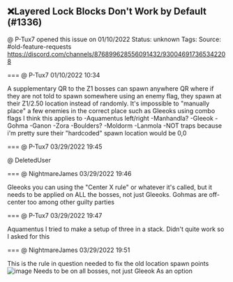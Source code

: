 ## ❌Layered Lock Blocks Don't Work by Default (#1336)
@ P-Tux7 opened this issue on 01/10/2022
Status: unknown
Tags: 
Source: #old-feature-requests https://discord.com/channels/876899628556091432/930046917365342208


=== @ P-Tux7 01/10/2022 10:34

A supplementary QR to the Z1 bosses can spawn anywhere QR where if they are not told to spawn somewhere using an enemy flag, they spawn at their Z1/2.50 location instead of randomly. It's impossible to "manually place" a few enemies in the correct place such as Gleeoks using combo flags
I think this applies to
-Aquamentus left/right
-Manhandla?
-Gleeok
-Gohma
-Ganon
-Zora
-Boulders?
-Moldorm
-Lanmola
-NOT traps because i'm pretty sure their "hardcoded" spawn location would be 0,0

=== @ P-Tux7 03/29/2022 19:45

@ DeletedUser

=== @ NightmareJames 03/29/2022 19:46

Gleeoks you can using the "Center X rule" or whatever it's called, but it needs to be applied on ALL the bosses, not just Gleeoks.  Gohmas are off-center too among other guilty parties

=== @ P-Tux7 03/29/2022 19:47

Aquamentus
I tried to make a setup of three in a stack. Didn't quite work so I asked for this

=== @ NightmareJames 03/29/2022 19:51

This is the rule in question needed to fix the old location spawn points
![image](https://cdn.discordapp.com/attachments/930046917365342208/958453398896771132/bossrule.png?ex=65e777c9&is=65d502c9&hm=97116805b9456d191f6a183e90d52a096f267acc2ee088cabe6d8a0e3a561f57&)
Needs to be on all bosses, not just Gleeok
As an option
